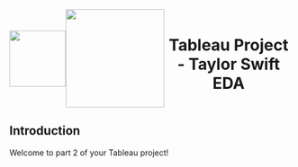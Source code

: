 <div style="display: flex; align-items: center; justify-content: center; text-align: center;">
  <img src="https://coursereport-s3-production.global.ssl.fastly.net/uploads/school/logo/219/original/CT_LOGO_NEW.jpg" width="100">
  <img src="https://pbs.twimg.com/media/Fqk4GBjXoAAOh1n.jpg:large" width="175">
  <div>
    <h1><b>Tableau Project - Taylor Swift EDA </b></h1>
  </div>
</div>


## Introduction

Welcome to part 2 of your Tableau project!
